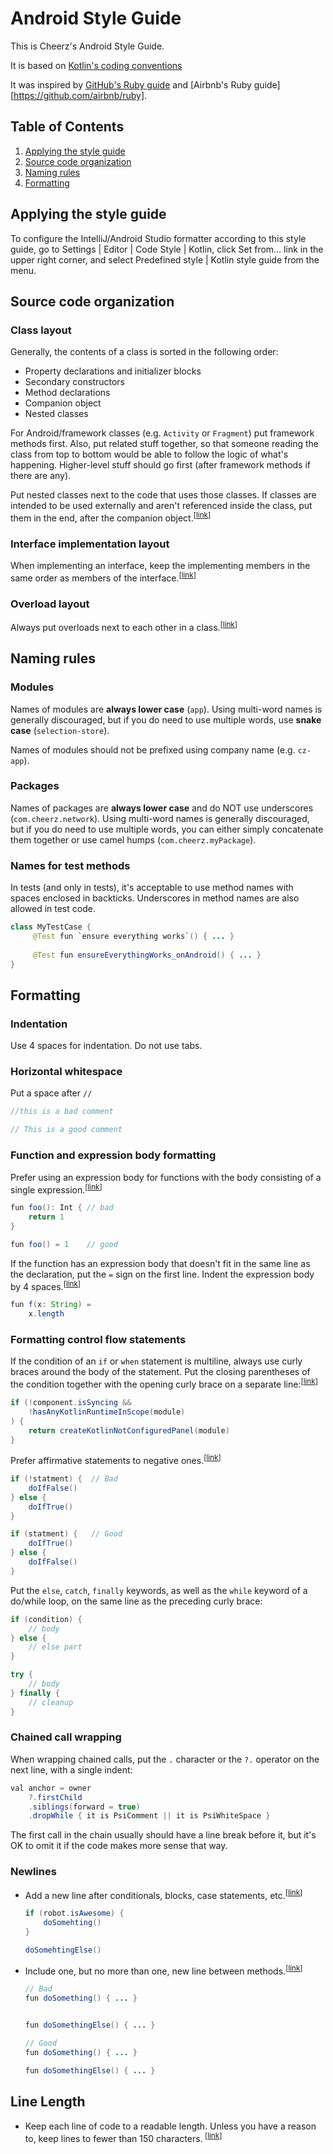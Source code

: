 # Android Style Guide

This is Cheerz's Android Style Guide.

It is based on [Kotlin's coding conventions](https://kotlinlang.org/docs/reference/coding-conventions.html)

It was inspired by [GitHub's Ruby guide](https://web.archive.org/web/20160410033955/https://github.com/styleguide/ruby) and [Airbnb's Ruby guide][https://github.com/airbnb/ruby].

## Table of Contents
  1. [Applying the style guide](#applying-the-style-guide)
  1. [Source code organization](#source-code-organization)
  1. [Naming rules](#naming-rules)
  1. [Formatting](#formatting)

## Applying the style guide

To configure the IntelliJ/Android Studio formatter according to this style guide, go to Settings | Editor | Code Style | Kotlin, click Set from… link in the upper right corner, and select Predefined style | Kotlin style guide from the menu.

## Source code organization

### Class layout

Generally, the contents of a class is sorted in the following order:

* Property declarations and initializer blocks
* Secondary constructors
* Method declarations
* Companion object
* Nested classes

For Android/framework classes (e.g. `Activity` or `Fragment`) put framework methods first.
Also, put related stuff together, so that someone reading the class from top to bottom would be able to follow the logic of what's happening.
Higher-level stuff should go first (after framework methods if there are any).

Put nested classes next to the code that uses those classes.
If classes are intended to be used externally and aren't referenced inside the class, put them in the end, after the companion object.<sup>[[link](#class-layout)]</sup>

### Interface implementation layout

When implementing an interface, keep the implementing members in the same order as members of the interface.<sup>[[link](#interface-implementation-layout)]</sup>

### Overload layout

Always put overloads next to each other in a class.<sup>[[link](#overload-layout)]</sup>

## Naming rules

### Modules

Names of modules are **always lower case** (`app`).
Using multi-word names is generally discouraged, but if you do need to use multiple words, use **snake case** (`selection-store`).

Names of modules should not be prefixed using company name (e.g. `cz-app`).

### Packages

Names of packages are **always lower case** and do NOT use underscores (`com.cheerz.network`).
Using multi-word names is generally discouraged, but if you do need to use multiple words, you can either simply concatenate them together or use camel humps (`com.cheerz.myPackage`).

### Names for test methods

In tests (and only in tests), it's acceptable to use method names with spaces enclosed in backticks. Underscores in method names are also allowed in test code.

```java
class MyTestCase {
     @Test fun `ensure everything works`() { ... }
     
     @Test fun ensureEverythingWorks_onAndroid() { ... }
}
```

## Formatting

### Indentation

Use 4 spaces for indentation. Do not use tabs.

### Horizontal whitespace

Put a space after `//`

```java
//this is a bad comment
```
```java
// This is a good comment
```

### Function and expression body formatting

<a name="single-line-expression"></a>Prefer using an expression body for functions with the body consisting of a single expression.<sup>[[link](#single-line-expression)]</sup>

```java
fun foo(): Int { // bad
    return 1
}
```
```java
fun foo() = 1    // good
```

<a name="multiline-expression-body"></a>If the function has an expression body that doesn't fit in the same line as the declaration, put the `=` sign on the first line. Indent the expression body by 4 spaces.<sup>[[link](#multiline-expression-body)]</sup>

```java
fun f(x: String) =
    x.length
```

### Formatting control flow statements

<a name="multiline-condition-statement"></a>If the condition of an `if` or `when` statement is multiline, always use curly braces around the body of the statement. Put the closing parentheses of the condition together with the opening curly brace on a separate line:<sup>[[link](#multiline-condition-statement)]</sup>

```java
if (!component.isSyncing &&
    !hasAnyKotlinRuntimeInScope(module)
) {
    return createKotlinNotConfiguredPanel(module)
}
```

<a name="affirmative-condition-statement"></a>Prefer affirmative statements to negative ones.<sup>[[link](#affirmative-condition-statement)]</sup>
```java
if (!statment) {  // Bad
    doIfFalse()
} else {
    doIfTrue()
}
```
```java
if (statment) {   // Good
    doIfTrue()
} else {
    doIfFalse()
}
```

Put the `else`, `catch`, `finally` keywords, as well as the `while` keyword of a do/while loop, on the same line as the preceding curly brace:

```java
if (condition) {
    // body
} else {
    // else part
}

try {
    // body
} finally {
    // cleanup
}
```

### Chained call wrapping

When wrapping chained calls, put the `.` character or the `?.` operator on the next line, with a single indent:

```java
val anchor = owner
    ?.firstChild
    .siblings(forward = true)
    .dropWhile { it is PsiComment || it is PsiWhiteSpace }
```

The first call in the chain usually should have a line break before it, but it's OK to omit it if the code makes more sense that way.

### Newlines

* <a name="newline-after-conditional"></a>Add a new line after conditionals,
    blocks, case statements, etc.<sup>[[link](#newline-after-conditional)]</sup>

    ```java
    if (robot.isAwesome) {
        doSomehting()
    }

    doSomehtingElse()
    ```

* <a name="newline-between-methods"></a>Include one, but no more than one, new
    line between methods.<sup>[[link](#newline-between-methods)]</sup>

    ```java
    // Bad
    fun doSomething() { ... }


    fun doSomethingElse() { ... }
    ```

    ```java
    // Good
    fun doSomething() { ... }

    fun doSomethingElse() { ... }
    ```

## Line Length

* Keep each line of code to a readable length. Unless
  you have a reason to, keep lines to fewer than 150 characters.<sup>
  [[link](#line-length)]</sup>